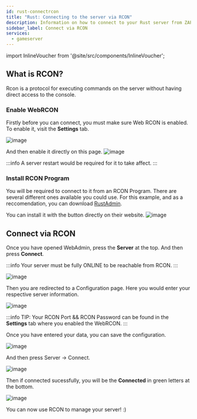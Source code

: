 ```yaml
---
id: rust-connectrcon
title: "Rust: Connecting to the server via RCON"
description: Information on how to connect to your Rust server from ZAP-Hosting via RCON to administer your server - ZAP-Hosting.com documentation
sidebar_label: Connect via RCON
services:
  - gameserver
---
```


import InlineVoucher from '@site/src/components/InlineVoucher';

## What is RCON?

Rcon is a protocol for executing commands on the server without having direct access to the console.

<InlineVoucher />

### Enable WebRCON

Firstly before you can connect, you must make sure Web RCON is enabled.
To enable it, visit the **Settings** tab.

![image](https://screensaver01.zap-hosting.com/index.php/s/RqpZcnBcEHY3gN2/preview)

And then enable it directly on this page.
![image](https://screensaver01.zap-hosting.com/index.php/s/wJ5psnbAneZ6rMD/preview)

:::info
A server restart would be required for it to take affect. 
:::

### Install RCON Program

You will be required to connect to it from an RCON Program. There are several different ones available you could use.
For this example, and as a reccomendation, you can download [RustAdmin](https://www.rustadmin.com/).

You can install it with the button directly on their website.
![image](https://screensaver01.zap-hosting.com/index.php/s/zNtESocaQPFwzCg/preview)

## Connect via RCON 

Once you have opened WebAdmin, press the **Server** at the top. And then press **Connect**.

:::info
Your server must be fully ONLINE to be reachable from RCON. 
:::

![image](https://screensaver01.zap-hosting.com/index.php/s/bHLwGDCqH52Bye8/preview)

Then you are redirected to a Configuration page.
Here you would enter your respective server information.

![image](https://screensaver01.zap-hosting.com/index.php/s/qmQFd7S79EpYWTE/preview)

:::info
TIP: Your RCON Port && RCON Password can be found in the **Settings** tab where you enabled the WebRCON. 
:::

Once you have entered your data, you can save the configuration.

![image](https://screensaver01.zap-hosting.com/index.php/s/FDMqdsfAHrbiTpt/preview)

And then press Server -> Connect.

![image](https://screensaver01.zap-hosting.com/index.php/s/4DLGZiQ5X6WJrzA/preview)

Then if connected sucessfully, you will be the **Connected** in green letters at the bottom.

![image](https://screensaver01.zap-hosting.com/index.php/s/qzq68ENHzXGK69T/preview)

You can now use RCON to manage your server! :) 

